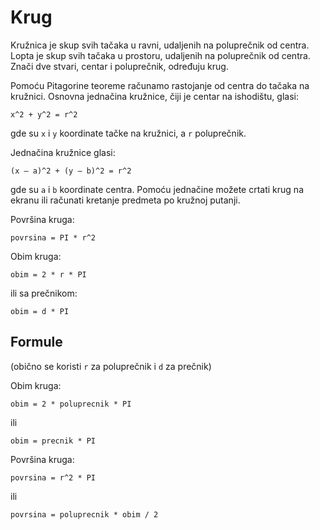 # Krug

Kružnica je skup svih tačaka u ravni, udaljenih na poluprečnik od centra. Lopta je skup svih  tačaka u prostoru, udaljenih na poluprečnik od centra. Znači dve stvari, centar i poluprečnik, određuju krug.

Pomoću Pitagorine teoreme računamo rastojanje od centra do tačaka na kružnici. Osnovna jednačina kružnice, čiji je centar na ishodištu, glasi:
```
x^2 + y^2 = r^2
```
gde su `x` i `y` koordinate tačke na kružnici, a `r` poluprečnik.

Jednačina kružnice glasi:
```
(x – a)^2 + (y – b)^2 = r^2
```
gde su `a` i `b` koordinate centra. Pomoću jednačine možete crtati krug na ekranu ili računati kretanje predmeta po kružnoj putanji.

Površina kruga:
```
povrsina = PI * r^2
```

Obim kruga:
```
obim = 2 * r * PI
```
ili sa prečnikom:
```
obim = d * PI
```

## Formule
(obično se koristi `r` za poluprečnik i `d` za prečnik)

Obim kruga:
```
obim = 2 * poluprecnik * PI
```
ili
```
obim = precnik * PI
```

Površina kruga:
```
povrsina = r^2 * PI
```
ili
```
povrsina = poluprecnik * obim / 2
```
